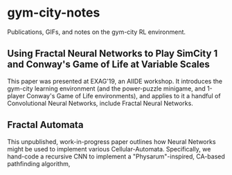 # gym-city-notes
Publications, GIFs, and notes on the gym-city RL environment.

## Using Fractal Neural Networks to Play SimCity 1 and Conway's Game of Life at Variable Scales

This paper was presented at EXAG'19, an AIIDE workshop. It introduces the gym-city learning environment (and the power-puzzle minigame, and 1-player Conway's Game of Life environments), and applies to it a handful of Convolutional Neural Networks, include Fractal Neural Networks. 

## Fractal Automata

This unpublished, work-in-progress paper outlines how Neural Networks might be used to implement various Cellular-Automata. Specifically, we hand-code a recursive CNN to implement a "Physarum"-inspired, CA-based pathfinding algorithm, 
